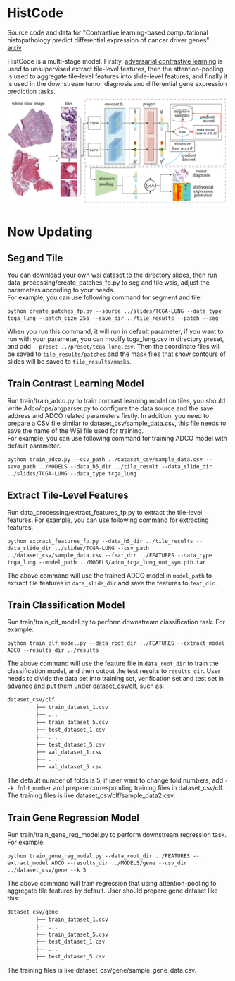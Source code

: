 # HistCode
Source code and data for
"Contrastive learning-based computational histopathology predict differential expression of cancer driver genes"  
[arxiv](https://arxiv.org/abs/2204.11994)

HistCode is a multi-stage model. 
Firstly, [adversarial contrastive learning](https://arxiv.org/abs/2011.08435) is used to unsupervised extract tile-level features, 
then the attention-pooling is used to aggregate tile-level features into slide-level features, 
and finally it is used in the downstream tumor diagnosis and differential gene expression prediction tasks.
![avatar](HistCode-framework.png)

# Now Updating

## Seg and Tile
You can download your own wsi dataset to the directory slides, 
then run data_processing/create_patches_fp.py to seg and tile wsis, 
adjust the parameters according to your needs.  
For example, you can use following command for segment and tile.  
``` shell
python create_patches_fp.py --source ../slides/TCGA-LUNG --data_type tcga_lung --patch_size 256 --save_dir ../tile_results --patch --seg
```  
When you run this command, it will run in default parameter, if you want to run with your parameter, you can modify tcga_lung.csv in directory preset, and add ```--preset ../preset/tcga_lung.csv```.
Then the coordinate files will be saved to ```tile_results/patches``` and the mask files that show contours of slides will be saved to ```tile_results/masks```.

## Train Contrast Learning Model
Run train/train_adco.py to train contrast learning model on tiles,
you should write Adco/ops/argparser.py to configure the data source
and the save address and ADCO related parameters firstly.
In addition, you need to prepare a CSV file similar to dataset_csv/sample_data.csv,
this file needs to save the name of the WSI file used for training.  
For example, you can use following command for training ADCO model with default parameter.  
``` shell
python train_adco.py --csv_path ../dataset_csv/sample_data.csv --save_path ../MODELS --data_h5_dir ../tile_result --data_slide_dir ../slides/TCGA-LUNG --data_type tcga_lung
```  


## Extract Tile-Level Features
Run data_processing/extract_features_fp.py to extract the tile-level features.
For example, you can use following command for extracting features.  
``` shell
python extract_features_fp.py --data_h5_dir ../tile_results --data_slide_dir ../slides/TCGA-LUNG --csv_path ../dataset_csv/sample_data.csv --feat_dir ../FEATURES --data_type tcga_lung --model_path ../MODELS/adco_tcga_lung_not_sym.pth.tar
```  
The above command will use the trained ADCO model in ```model_path``` to extract tile features in ```data_slide_dir```
and save the features to ```feat_dir```. 

## Train Classification Model
Run train/train_clf_model.py to perform downstream classification task. For example:  
``` shell
python train_clf_model.py --data_root_dir ../FEATURES --extract_model ADCO --results_dir ../results
```  
The above command will use the feature file in ```data_root_dir``` to train the classification model, and then output the test results to ```results_dir```.
User needs to divide the data set into training set, verification set and test set in advance and put them under dataset_csv/clf, such as:  
``` bash
dataset_csv/clf
	     ├── train_dataset_1.csv
	     ├── ...
	     ├── train_dataset_5.csv
	     ├── test_dataset_1.csv
	     ├── ...
	     ├── test_dataset_5.csv
	     ├── val_dataset_1.csv
	     ├── ...
	     ├── val_dataset_5.csv
```  
The default number of folds is 5, if user want to change fold numbers, add ```--k fold_number``` and prepare corresponding training files in dataset_csv/clf.
The training files is like dataset_csv/clf/sample_data2.csv.

## Train Gene Regression Model
Run train/train_gene_reg_model.py to perform downstream regression task. For example:  
``` shell
python train_gene_reg_model.py --data_root_dir ../FEATURES --extract_model ADCO --results_dir ../MODELS/gene --csv_dir ../dataset_csv/gene --k 5
```  
The above command will train regression that using attention-pooling to aggregate tile features by default. User should prepare gene dataset like this:  
``` bash
dataset_csv/gene
	     ├── train_dataset_1.csv
	     ├── ...
	     ├── train_dataset_5.csv
	     ├── test_dataset_1.csv
	     ├── ...
	     ├── test_dataset_5.csv
```  
The training files is like dataset_csv/gene/sample_gene_data.csv.
